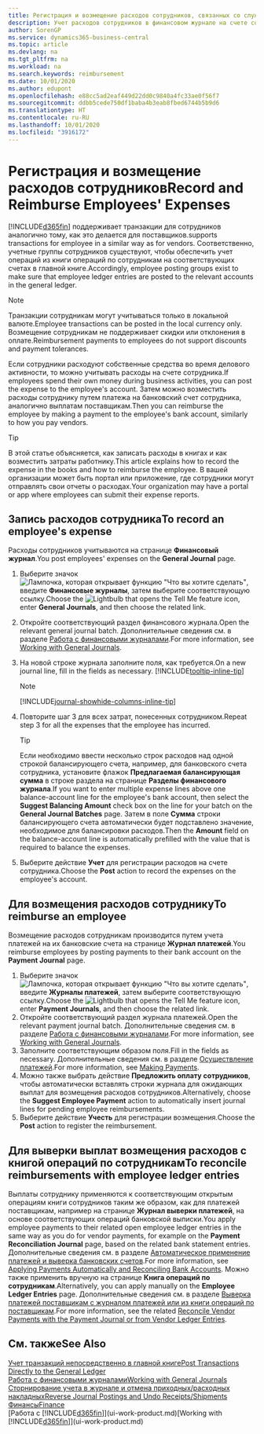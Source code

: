 ```yaml
---
title: Регистрация и возмещение расходов сотрудников, связанных со служебной деятельностью | Документация Майкрософт
description: Учет расходов сотрудников в финансовом журнале на счете сотрудника и последующий учет платежа на банковский счет сотрудника для возмещения расходов, связанных со служебной деятельностью.
author: SorenGP
ms.service: dynamics365-business-central
ms.topic: article
ms.devlang: na
ms.tgt_pltfrm: na
ms.workload: na
ms.search.keywords: reimbursement
ms.date: 10/01/2020
ms.author: edupont
ms.openlocfilehash: e88cc5ad2eaf449d22dd0c9840a4fc33ae0f56f7
ms.sourcegitcommit: ddbb5cede750df1baba4b3eab8fbed6744b5b9d6
ms.translationtype: HT
ms.contentlocale: ru-RU
ms.lasthandoff: 10/01/2020
ms.locfileid: "3916172"
---
```

# <a name="record-and-reimburse-employees-expenses"></a><span data-ttu-id="2f1db-103">Регистрация и возмещение расходов сотрудников</span><span class="sxs-lookup"><span data-stu-id="2f1db-103">Record and Reimburse Employees' Expenses</span></span>

[!INCLUDE[d365fin](includes/d365fin_md.md)] <span data-ttu-id="2f1db-104">поддерживает транзакции для сотрудников аналогично тому, как это делается для поставщиков.</span><span class="sxs-lookup"><span data-stu-id="2f1db-104">supports transactions for employee in a similar way as for vendors.</span></span> <span data-ttu-id="2f1db-105">Соответственно, учетные группы сотрудников существуют, чтобы обеспечить учет операций из книги операций по сотрудникам на соответствующих счетах в главной книге.</span><span class="sxs-lookup"><span data-stu-id="2f1db-105">Accordingly, employee posting groups exist to make sure that employee ledger entries are posted to the relevant accounts in the general ledger.</span></span>

> [!NOTE]  
> <span data-ttu-id="2f1db-106">Транзакции сотрудникам могут учитываться только в локальной валюте.</span><span class="sxs-lookup"><span data-stu-id="2f1db-106">Employee transactions can be posted in the local currency only.</span></span> <span data-ttu-id="2f1db-107">Возмещение сотрудникам не поддерживает скидки или отклонения в оплате.</span><span class="sxs-lookup"><span data-stu-id="2f1db-107">Reimbursement payments to employees do not support discounts and payment tolerances.</span></span>

<span data-ttu-id="2f1db-108">Если сотрудники расходуют собственные средства во время делового активности, то можно учитывать расходы на счете сотрудника.</span><span class="sxs-lookup"><span data-stu-id="2f1db-108">If employees spend their own money during business activities, you can post the expense to the employee's account.</span></span> <span data-ttu-id="2f1db-109">Затем можно возместить расходы сотруднику путем платежа на банковский счет сотрудника, аналогично выплатам поставщикам.</span><span class="sxs-lookup"><span data-stu-id="2f1db-109">Then you can reimburse the employee by making a payment to the employee's bank account, similarly to how you pay vendors.</span></span>  

> [!TIP]
> <span data-ttu-id="2f1db-110">В этой статье объясняется, как записать расходы в книгах и как возместить затраты работнику.</span><span class="sxs-lookup"><span data-stu-id="2f1db-110">This article explains how to record the expense in the books and how to reimburse the employee.</span></span> <span data-ttu-id="2f1db-111">В вашей организации может быть портал или приложение, где сотрудники могут отправлять свои отчеты о расходах.</span><span class="sxs-lookup"><span data-stu-id="2f1db-111">Your organization may have a portal or app where employees can submit their expense reports.</span></span>

## <a name="to-record-an-employees-expense"></a><span data-ttu-id="2f1db-112">Запись расходов сотрудника</span><span class="sxs-lookup"><span data-stu-id="2f1db-112">To record an employee's expense</span></span>
<span data-ttu-id="2f1db-113">Расходы сотрудников учитываются на странице **Финансовый журнал**.</span><span class="sxs-lookup"><span data-stu-id="2f1db-113">You post employees' expenses on the **General Journal** page.</span></span>
1. <span data-ttu-id="2f1db-114">Выберите значок ![Лампочка, которая открывает функцию "Что вы хотите сделать"](media/ui-search/search_small.png "Что вы хотите сделать"), введите **Финансовые журналы**, затем выберите соответствующую ссылку.</span><span class="sxs-lookup"><span data-stu-id="2f1db-114">Choose the ![Lightbulb that opens the Tell Me feature](media/ui-search/search_small.png "Tell me what you want to do") icon, enter **General Journals**, and then choose the related link.</span></span>
2. <span data-ttu-id="2f1db-115">Откройте соответствующий раздел финансового журнала.</span><span class="sxs-lookup"><span data-stu-id="2f1db-115">Open the relevant general journal batch.</span></span> <span data-ttu-id="2f1db-116">Дополнительные сведения см. в разделе [Работа с финансовыми журналами](ui-work-general-journals.md).</span><span class="sxs-lookup"><span data-stu-id="2f1db-116">For more information, see [Working with General Journals](ui-work-general-journals.md).</span></span>
3. <span data-ttu-id="2f1db-117">На новой строке журнала заполните поля, как требуется.</span><span class="sxs-lookup"><span data-stu-id="2f1db-117">On a new journal line, fill in the fields as necessary.</span></span> [!INCLUDE[tooltip-inline-tip](includes/tooltip-inline-tip_md.md)]    

    > [!NOTE]
    > [!INCLUDE[journal-showhide-columns-inline-tip](includes/journal-showhide-columns-inline-tip.md)]
4. <span data-ttu-id="2f1db-118">Повторите шаг 3 для всех затрат, понесенных сотрудником.</span><span class="sxs-lookup"><span data-stu-id="2f1db-118">Repeat step 3 for all the expenses that the employee has incurred.</span></span>

    > [!TIP]  
    > <span data-ttu-id="2f1db-119">Если необходимо ввести несколько строк расходов над одной строкой балансирующего счета, например, для банковского счета сотрудника, установите флажок **Предлагаемая балансирующая сумма** в строке раздела на странице **Разделы финансового журнала**.</span><span class="sxs-lookup"><span data-stu-id="2f1db-119">If you want to enter multiple expense lines above one balance-account line for the employee's bank account, then select the **Suggest Balancing Amount** check box on the line for your batch on the **General Journal Batches** page.</span></span> <span data-ttu-id="2f1db-120">Затем в поле **Сумма** строки балансирующего счета автоматически будет подставлено значение, необходимое для балансировки расходов.</span><span class="sxs-lookup"><span data-stu-id="2f1db-120">Then the **Amount** field on the balance-account line is automatically prefilled with the value that is required to balance the expenses.</span></span>
5. <span data-ttu-id="2f1db-121">Выберите действие **Учет** для регистрации расходов на счете сотрудника.</span><span class="sxs-lookup"><span data-stu-id="2f1db-121">Choose the **Post** action to record the expenses on the employee's account.</span></span>

## <a name="to-reimburse-an-employee"></a><span data-ttu-id="2f1db-122">Для возмещения расходов сотруднику</span><span class="sxs-lookup"><span data-stu-id="2f1db-122">To reimburse an employee</span></span>
<span data-ttu-id="2f1db-123">Возмещение расходов сотрудникам производится путем учета платежей на их банковские счета на странице **Журнал платежей**.</span><span class="sxs-lookup"><span data-stu-id="2f1db-123">You reimburse employees by posting payments to their bank account on the **Payment Journal** page.</span></span>
1. <span data-ttu-id="2f1db-124">Выберите значок ![Лампочка, которая открывает функцию "Что вы хотите сделать"](media/ui-search/search_small.png "Что вы хотите сделать"), введите **Журналы платежей**, затем выберите соответствующую ссылку.</span><span class="sxs-lookup"><span data-stu-id="2f1db-124">Choose the ![Lightbulb that opens the Tell Me feature](media/ui-search/search_small.png "Tell me what you want to do") icon, enter **Payment Journals**, and then choose the related link.</span></span>
2. <span data-ttu-id="2f1db-125">Откройте соответствующий раздел журнала платежей.</span><span class="sxs-lookup"><span data-stu-id="2f1db-125">Open the relevant payment journal batch.</span></span> <span data-ttu-id="2f1db-126">Дополнительные сведения см. в разделе [Работа с финансовыми журналами](ui-work-general-journals.md).</span><span class="sxs-lookup"><span data-stu-id="2f1db-126">For more information, see [Working with General Journals](ui-work-general-journals.md).</span></span>
3. <span data-ttu-id="2f1db-127">Заполните соответствующим образом поля.</span><span class="sxs-lookup"><span data-stu-id="2f1db-127">Fill in the fields as necessary.</span></span> <span data-ttu-id="2f1db-128">Дополнительные сведения см. в разделе [Осуществление платежей](payables-make-payments.md).</span><span class="sxs-lookup"><span data-stu-id="2f1db-128">For more information, see [Making Payments](payables-make-payments.md).</span></span>
4. <span data-ttu-id="2f1db-129">Можно также выбрать действие **Предложить оплату сотрудников**, чтобы автоматически вставлять строки журнала для ожидающих выплат для возмещения расходов сотрудников.</span><span class="sxs-lookup"><span data-stu-id="2f1db-129">Alternatively, choose the **Suggest Employee Payment** action to automatically insert journal lines for pending employee reimbursements.</span></span>
5. <span data-ttu-id="2f1db-130">Выберите действие **Учесть** для регистрации возмещения.</span><span class="sxs-lookup"><span data-stu-id="2f1db-130">Choose the **Post** action to register the reimbursement.</span></span>  

## <a name="to-reconcile-reimbursements-with-employee-ledger-entries"></a><span data-ttu-id="2f1db-131">Для выверки выплат возмещения расходов с книгой операций по сотрудникам</span><span class="sxs-lookup"><span data-stu-id="2f1db-131">To reconcile reimbursements with employee ledger entries</span></span>
<span data-ttu-id="2f1db-132">Выплаты сотруднику применяются к соответствующим открытым операциям книги сотрудников таким же образом, как для платежей поставщикам, например на странице **Журнал выверки платежей**, на основе соответствующих операций банковской выписки.</span><span class="sxs-lookup"><span data-stu-id="2f1db-132">You apply employee payments to their related open employee ledger entries in the same way as you do for vendor payments, for example on the **Payment Reconciliation Journal** page, based on the related bank statement entries.</span></span> <span data-ttu-id="2f1db-133">Дополнительные сведения см. в разделе [Автоматическое применение платежей и выверка банковских счетов](receivables-apply-payments-auto-reconcile-bank-accounts.md).</span><span class="sxs-lookup"><span data-stu-id="2f1db-133">For more information, see [Applying Payments Automatically and Reconciling Bank Accounts](receivables-apply-payments-auto-reconcile-bank-accounts.md).</span></span> <span data-ttu-id="2f1db-134">Можно также применить вручную на странице **Книга операций по сотрудникам**.</span><span class="sxs-lookup"><span data-stu-id="2f1db-134">Alternatively, you can apply manually on the **Employee Ledger Entries** page.</span></span> <span data-ttu-id="2f1db-135">Дополнительные сведения см. в разделе [Выверка платежей поставщикам с журналом платежей или из книги операций по поставщикам](payables-how-apply-purchase-transactions-manually.md).</span><span class="sxs-lookup"><span data-stu-id="2f1db-135">For more information, see the related [Reconcile Vendor Payments with the Payment Journal or from Vendor Ledger Entries](payables-how-apply-purchase-transactions-manually.md).</span></span>  

## <a name="see-also"></a><span data-ttu-id="2f1db-136">См. также</span><span class="sxs-lookup"><span data-stu-id="2f1db-136">See Also</span></span>
[<span data-ttu-id="2f1db-137">Учет транзакций непосредственно в главной книге</span><span class="sxs-lookup"><span data-stu-id="2f1db-137">Post Transactions Directly to the General Ledger</span></span>](finance-how-post-transactions-directly.md)  
[<span data-ttu-id="2f1db-138">Работа с финансовыми журналами</span><span class="sxs-lookup"><span data-stu-id="2f1db-138">Working with General Journals</span></span>](ui-work-general-journals.md)  
[<span data-ttu-id="2f1db-139">Сторнирование учета в журнале и отмена приходных/расходных накладных</span><span class="sxs-lookup"><span data-stu-id="2f1db-139">Reverse Journal Postings and Undo Receipts/Shipments</span></span>](finance-how-reverse-journal-posting.md)  
[<span data-ttu-id="2f1db-140">Финансы</span><span class="sxs-lookup"><span data-stu-id="2f1db-140">Finance</span></span>](finance.md)  
<span data-ttu-id="2f1db-141">[Работа с [!INCLUDE[d365fin](includes/d365fin_md.md)]](ui-work-product.md)</span><span class="sxs-lookup"><span data-stu-id="2f1db-141">[Working with [!INCLUDE[d365fin](includes/d365fin_md.md)]](ui-work-product.md)</span></span>  
